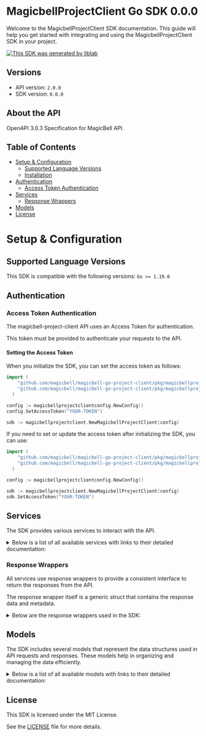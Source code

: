 # MagicbellProjectClient Go SDK 0.0.0

Welcome to the MagicbellProjectClient SDK documentation. This guide will help you get started with integrating and using the MagicbellProjectClient SDK in your project.

[![This SDK was generated by liblab](https://public-liblab-readme-assets.s3.us-east-1.amazonaws.com/built-by-liblab-icon.svg)](https://liblab.com/?utm_source=readme)

## Versions

- API version: `2.0.0`
- SDK version: `0.0.0`

## About the API

OpenAPI 3.0.3 Specification for MagicBell API.

## Table of Contents

- [Setup & Configuration](#setup--configuration)
  - [Supported Language Versions](#supported-language-versions)
  - [Installation](#installation)
- [Authentication](#authentication)
  - [Access Token Authentication](#access-token-authentication)
- [Services](#services)
  - [Response Wrappers](#response-wrappers)
- [Models](#models)
- [License](#license)

# Setup & Configuration

## Supported Language Versions

This SDK is compatible with the following versions: `Go >= 1.19.0`

## Authentication

### Access Token Authentication

The magicbell-project-client API uses an Access Token for authentication.

This token must be provided to authenticate your requests to the API.

#### Setting the Access Token

When you initialize the SDK, you can set the access token as follows:

```go
import (
    "github.com/magicbell/magicbell-go-project-client/pkg/magicbellprojectclient"
    "github.com/magicbell/magicbell-go-project-client/pkg/magicbellprojectclientconfig"
  )

config := magicbellprojectclientconfig.NewConfig()
config.SetAccessToken("YOUR-TOKEN")

sdk := magicbellprojectclient.NewMagicbellProjectClient(config)
```

If you need to set or update the access token after initializing the SDK, you can use:

```go
import (
    "github.com/magicbell/magicbell-go-project-client/pkg/magicbellprojectclient"
    "github.com/magicbell/magicbell-go-project-client/pkg/magicbellprojectclientconfig"
  )

config := magicbellprojectclientconfig.NewConfig()

sdk := magicbellprojectclient.NewMagicbellProjectClient(config)
sdk.SetAccessToken("YOUR-TOKEN")
```

## Services

The SDK provides various services to interact with the API.

<details> 
<summary>Below is a list of all available services with links to their detailed documentation:</summary>

| Name                                                                  |
| :-------------------------------------------------------------------- |
| [BroadcastsService](documentation/services/broadcasts_service.md)     |
| [ChannelsService](documentation/services/channels_service.md)         |
| [EventsService](documentation/services/events_service.md)             |
| [IntegrationsService](documentation/services/integrations_service.md) |
| [JwtService](documentation/services/jwt_service.md)                   |

</details>

### Response Wrappers

All services use response wrappers to provide a consistent interface to return the responses from the API.

The response wrapper itself is a generic struct that contains the response data and metadata.

<details>
<summary>Below are the response wrappers used in the SDK:</summary>

#### `MagicbellProjectClientResponse[T]`

This response wrapper is used to return the response data from the API. It contains the following fields:

| Name     | Type                                     | Description                                 |
| :------- | :--------------------------------------- | :------------------------------------------ |
| Data     | `T`                                      | The body of the API response                |
| Metadata | `MagicbellProjectClientResponseMetadata` | Status code and headers returned by the API |

#### `MagicbellProjectClientError`

This response wrapper is used to return an error. It contains the following fields:

| Name     | Type                                     | Description                                 |
| :------- | :--------------------------------------- | :------------------------------------------ |
| Err      | `error`                                  | The error that occurred                     |
| Body     | `T`                                      | The body of the API response                |
| Metadata | `MagicbellProjectClientResponseMetadata` | Status code and headers returned by the API |

#### `MagicbellProjectClientResponseMetadata`

This struct is shared by both response wrappers and contains the following fields:

| Name       | Type                | Description                                      |
| :--------- | :------------------ | :----------------------------------------------- |
| Headers    | `map[string]string` | A map containing the headers returned by the API |
| StatusCode | `int`               | The status code returned by the API              |

</details>

## Models

The SDK includes several models that represent the data structures used in API requests and responses. These models help in organizing and managing the data efficiently.

<details> 
<summary>Below is a list of all available models with links to their detailed documentation:</summary>

| Name                                                                                              | Description |
| :------------------------------------------------------------------------------------------------ | :---------- |
| [ArrayOfBroadcasts](documentation/models/array_of_broadcasts.md)                                  |             |
| [Broadcast](documentation/models/broadcast.md)                                                    |             |
| [ProjectDeliveryConfig](documentation/models/project_delivery_config.md)                          |             |
| [CategoryDeliveryConfig](documentation/models/category_delivery_config.md)                        |             |
| [ArrayOfMetadataApnsTokens](documentation/models/array_of_metadata_apns_tokens.md)                |             |
| [MetadataApnsToken](documentation/models/metadata_apns_token.md)                                  |             |
| [DiscardResult](documentation/models/discard_result.md)                                           |             |
| [ArrayOfMetadataExpoTokens](documentation/models/array_of_metadata_expo_tokens.md)                |             |
| [MetadataExpoToken](documentation/models/metadata_expo_token.md)                                  |             |
| [ArrayOfMetadataFcmTokens](documentation/models/array_of_metadata_fcm_tokens.md)                  |             |
| [MetadataFcmToken](documentation/models/metadata_fcm_token.md)                                    |             |
| [ArrayOfMetadataSlackTokens](documentation/models/array_of_metadata_slack_tokens.md)              |             |
| [MetadataSlackToken](documentation/models/metadata_slack_token.md)                                |             |
| [ArrayOfMetadataTeamsTokens](documentation/models/array_of_metadata_teams_tokens.md)              |             |
| [MetadataTeamsToken](documentation/models/metadata_teams_token.md)                                |             |
| [ArrayOfMetadataWebPushTokens](documentation/models/array_of_metadata_web_push_tokens.md)         |             |
| [MetadataWebPushToken](documentation/models/metadata_web_push_token.md)                           |             |
| [ArrayOfEvents](documentation/models/array_of_events.md)                                          |             |
| [ArrayOfIntegrationObjects](documentation/models/array_of_integration_objects.md)                 |             |
| [ArrayOfApnsConfigObjects](documentation/models/array_of_apns_config_objects.md)                  |             |
| [ApnsConfig](documentation/models/apns_config.md)                                                 |             |
| [ArrayOfAwssnsConfigObjects](documentation/models/array_of_awssns_config_objects.md)              |             |
| [AwssnsConfig](documentation/models/awssns_config.md)                                             |             |
| [ArrayOfExpoConfigObjects](documentation/models/array_of_expo_config_objects.md)                  |             |
| [ExpoConfig](documentation/models/expo_config.md)                                                 |             |
| [ArrayOfFcmConfigObjects](documentation/models/array_of_fcm_config_objects.md)                    |             |
| [FcmConfig](documentation/models/fcm_config.md)                                                   |             |
| [ArrayOfGithubConfigObjects](documentation/models/array_of_github_config_objects.md)              |             |
| [GithubConfig](documentation/models/github_config.md)                                             |             |
| [ArrayOfInboxConfigObjects](documentation/models/array_of_inbox_config_objects.md)                |             |
| [InboxConfig](documentation/models/inbox_config.md)                                               |             |
| [ArrayOfMailgunConfigObjects](documentation/models/array_of_mailgun_config_objects.md)            |             |
| [MailgunConfig](documentation/models/mailgun_config.md)                                           |             |
| [ArrayOfPingConfigObjects](documentation/models/array_of_ping_config_objects.md)                  |             |
| [PingConfig](documentation/models/ping_config.md)                                                 |             |
| [ArrayOfSendgridConfigObjects](documentation/models/array_of_sendgrid_config_objects.md)          |             |
| [SendgridConfig](documentation/models/sendgrid_config.md)                                         |             |
| [ArrayOfSesConfigObjects](documentation/models/array_of_ses_config_objects.md)                    |             |
| [SesConfig](documentation/models/ses_config.md)                                                   |             |
| [ArrayOfSlackConfigObjects](documentation/models/array_of_slack_config_objects.md)                |             |
| [SlackConfig](documentation/models/slack_config.md)                                               |             |
| [ArrayOfStripeConfigObjects](documentation/models/array_of_stripe_config_objects.md)              |             |
| [StripeConfig](documentation/models/stripe_config.md)                                             |             |
| [ArrayOfTemplatesConfigObjects](documentation/models/array_of_templates_config_objects.md)        |             |
| [ArrayOfTwilioConfigObjects](documentation/models/array_of_twilio_config_objects.md)              |             |
| [TwilioConfig](documentation/models/twilio_config.md)                                             |             |
| [ArrayOfWebpushConfigObjects](documentation/models/array_of_webpush_config_objects.md)            |             |
| [WebpushConfig](documentation/models/webpush_config.md)                                           |             |
| [ArrayOfFetchTokensResponseTokens](documentation/models/array_of_fetch_tokens_response_tokens.md) |             |
| [CreateProjectTokenRequest](documentation/models/create_project_token_request.md)                 |             |
| [AccessToken](documentation/models/access_token.md)                                               |             |
| [DiscardTokenResponse](documentation/models/discard_token_response.md)                            |             |
| [CreateUserTokenRequest](documentation/models/create_user_token_request.md)                       |             |
| [Links](documentation/models/links.md)                                                            |             |
| [ApnsToken](documentation/models/apns_token.md)                                                   |             |
| [TokenMetadata](documentation/models/token_metadata.md)                                           |             |
| [ExpoToken](documentation/models/expo_token.md)                                                   |             |
| [FcmToken](documentation/models/fcm_token.md)                                                     |             |
| [SlackToken](documentation/models/slack_token.md)                                                 |             |
| [TeamsToken](documentation/models/teams_token.md)                                                 |             |
| [WebPushToken](documentation/models/web_push_token.md)                                            |             |
| [Event](documentation/models/event.md)                                                            |             |
| [IntegrationObject](documentation/models/integration_object.md)                                   |             |
| [ApnsConfigObject](documentation/models/apns_config_object.md)                                    |             |
| [AwssnsConfigObject](documentation/models/awssns_config_object.md)                                |             |
| [ExpoConfigObject](documentation/models/expo_config_object.md)                                    |             |
| [FcmConfigObject](documentation/models/fcm_config_object.md)                                      |             |
| [GithubConfigObject](documentation/models/github_config_object.md)                                |             |
| [InboxConfigObject](documentation/models/inbox_config_object.md)                                  |             |
| [MailgunConfigObject](documentation/models/mailgun_config_object.md)                              |             |
| [PingConfigObject](documentation/models/ping_config_object.md)                                    |             |
| [SendgridConfigObject](documentation/models/sendgrid_config_object.md)                            |             |
| [SesConfigObject](documentation/models/ses_config_object.md)                                      |             |
| [SlackConfigObject](documentation/models/slack_config_object.md)                                  |             |
| [StripeConfigObject](documentation/models/stripe_config_object.md)                                |             |
| [TemplatesConfigObject](documentation/models/templates_config_object.md)                          |             |
| [TwilioConfigObject](documentation/models/twilio_config_object.md)                                |             |
| [WebpushConfigObject](documentation/models/webpush_config_object.md)                              |             |
| [FetchTokensResponseToken](documentation/models/fetch_tokens_response_token.md)                   |             |

</details>

## License

This SDK is licensed under the MIT License.

See the [LICENSE](LICENSE) file for more details.

